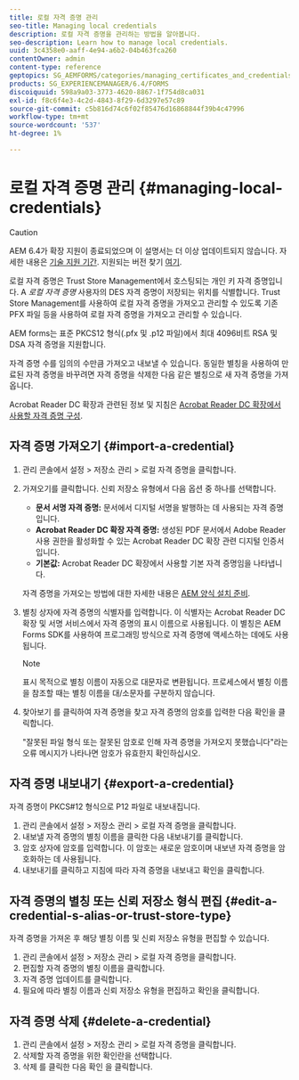 ```yaml
---
title: 로컬 자격 증명 관리
seo-title: Managing local credentials
description: 로컬 자격 증명을 관리하는 방법을 알아봅니다.
seo-description: Learn how to manage local credentials.
uuid: 3c4358e0-aaff-4e94-a6b2-04b463fca260
contentOwner: admin
content-type: reference
geptopics: SG_AEMFORMS/categories/managing_certificates_and_credentials
products: SG_EXPERIENCEMANAGER/6.4/FORMS
discoiquuid: 598a9a03-3773-4620-8867-1f754d8ca031
exl-id: f8c6f4e3-4c2d-4843-8f29-6d3297e57c89
source-git-commit: c5b816d74c6f02f85476d16868844f39b4c47996
workflow-type: tm+mt
source-wordcount: '537'
ht-degree: 1%

---
```


# 로컬 자격 증명 관리 {#managing-local-credentials}

>[!CAUTION]
>
>AEM 6.4가 확장 지원이 종료되었으며 이 설명서는 더 이상 업데이트되지 않습니다. 자세한 내용은 [기술 지원 기간](https://helpx.adobe.com/kr/support/programs/eol-matrix.html). 지원되는 버전 찾기 [여기](https://experienceleague.adobe.com/docs/).

로컬 자격 증명은 Trust Store Management에서 호스팅되는 개인 키 자격 증명입니다. A *로컬 자격 증명* 사용자의 DES 자격 증명이 저장되는 위치를 식별합니다. Trust Store Management를 사용하여 로컬 자격 증명을 가져오고 관리할 수 있도록 기존 PFX 파일 등을 사용하여 로컬 자격 증명을 가져오고 관리할 수 있습니다.

AEM forms는 표준 PKCS12 형식(.pfx 및 .p12 파일)에서 최대 4096비트 RSA 및 DSA 자격 증명을 지원합니다.

자격 증명 수를 임의의 수만큼 가져오고 내보낼 수 있습니다. 동일한 별칭을 사용하여 만료된 자격 증명을 바꾸려면 자격 증명을 삭제한 다음 같은 별칭으로 새 자격 증명을 가져옵니다.

Acrobat Reader DC 확장과 관련된 정보 및 지침은 [Acrobat Reader DC 확장에서 사용할 자격 증명 구성](/help/forms/using/admin-help/configuring-credentials-acrobat-reader-dc.md#configuring-credentials-for-use-with-acrobat-reader-dc-extensions).

## 자격 증명 가져오기 {#import-a-credential}

1. 관리 콘솔에서 설정 > 저장소 관리 > 로컬 자격 증명을 클릭합니다.
1. 가져오기를 클릭합니다. 신뢰 저장소 유형에서 다음 옵션 중 하나를 선택합니다.

   * **문서 서명 자격 증명:** 문서에서 디지털 서명을 발행하는 데 사용되는 자격 증명입니다.
   * **Acrobat Reader DC 확장 자격 증명:** 생성된 PDF 문서에서 Adobe Reader 사용 권한을 활성화할 수 있는 Acrobat Reader DC 확장 관련 디지털 인증서입니다.
   * **기본값:** Acrobat Reader DC 확장에서 사용할 기본 자격 증명임을 나타냅니다.

   자격 증명을 가져오는 방법에 대한 자세한 내용은 [AEM 양식 설치 준비](https://www.adobe.com/go/learn_aemforms_prepareInstallsingle_63).

1. 별칭 상자에 자격 증명의 식별자를 입력합니다. 이 식별자는 Acrobat Reader DC 확장 및 서명 서비스에서 자격 증명의 표시 이름으로 사용됩니다. 이 별칭은 AEM Forms SDK를 사용하여 프로그래밍 방식으로 자격 증명에 액세스하는 데에도 사용됩니다.

   >[!NOTE]
   >
   >표시 목적으로 별칭 이름이 자동으로 대문자로 변환됩니다. 프로세스에서 별칭 이름을 참조할 때는 별칭 이름을 대/소문자를 구분하지 않습니다.

1. 찾아보기 를 클릭하여 자격 증명을 찾고 자격 증명의 암호를 입력한 다음 확인을 클릭합니다.

   &quot;잘못된 파일 형식 또는 잘못된 암호로 인해 자격 증명을 가져오지 못했습니다&quot;라는 오류 메시지가 나타나면 암호가 유효한지 확인하십시오.

## 자격 증명 내보내기 {#export-a-credential}

자격 증명이 PKCS#12 형식으로 P12 파일로 내보내집니다.

1. 관리 콘솔에서 설정 > 저장소 관리 > 로컬 자격 증명을 클릭합니다.
1. 내보낼 자격 증명의 별칭 이름을 클릭한 다음 내보내기를 클릭합니다.
1. 암호 상자에 암호를 입력합니다. 이 암호는 새로운 암호이며 내보낸 자격 증명을 암호화하는 데 사용됩니다.
1. 내보내기를 클릭하고 지침에 따라 자격 증명을 내보내고 확인을 클릭합니다.

## 자격 증명의 별칭 또는 신뢰 저장소 형식 편집 {#edit-a-credential-s-alias-or-trust-store-type}

자격 증명을 가져온 후 해당 별칭 이름 및 신뢰 저장소 유형을 편집할 수 있습니다.

1. 관리 콘솔에서 설정 > 저장소 관리 > 로컬 자격 증명을 클릭합니다.
1. 편집할 자격 증명의 별칭 이름을 클릭합니다.
1. 자격 증명 업데이트를 클릭합니다.
1. 필요에 따라 별칭 이름과 신뢰 저장소 유형을 편집하고 확인을 클릭합니다.

## 자격 증명 삭제 {#delete-a-credential}

1. 관리 콘솔에서 설정 > 저장소 관리 > 로컬 자격 증명을 클릭합니다.
1. 삭제할 자격 증명을 위한 확인란을 선택합니다.
1. 삭제 를 클릭한 다음 확인 을 클릭합니다.
